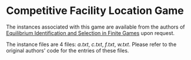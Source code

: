 # Competitive Facility Location Game
The instances associated with this game are available from the authors of [Equilibrium Identification and Selection in Finite Games](https://pubsonline.informs.org/doi/full/10.1287/opre.2022.2413) upon request. 

The instance files are 4 files: _a.txt_, _c.txt_, _f.txt_, _w.txt_. Please refer to the original authors' code for the entries of these files.

